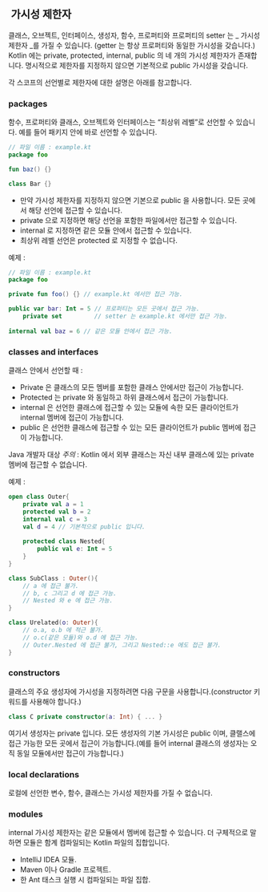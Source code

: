##  가시성 제한자

클래스, 오브젝트, 인터페이스, 생성자, 함수, 프로퍼티와 프로퍼티의 setter 는 _ 가시성 제한자 _를 가질 수 있습니다. (getter 는 항상 프로퍼티와 동일한 가시성을 갖습니다.) Kotlin 에는 private, protected, internal, public 의 네 개의 가시성 제한자가 존재합니다. 명시적으로 제한자를 지정하지 않으면 기본적으로 public 가시성을 갖습니다.

각 스코프의 선언별로 제한자에 대한 설명은 아래를 참고합니다.

### packages

함수, 프로퍼티와 클래스, 오브젝트와 인터페이스는 “최상위 레벨”로 선언할 수 있습니다. 예를 들어 패키지 안에 바로 선언할 수 있습니다.

~~~kotlin
// 파일 이름 : example.kt
package foo

fun baz() {}

class Bar {}
~~~

- 만약 가시성 제한자를 지정하지 않으면 기본으로 public 을 사용합니다. 모든 곳에서 해당 선언에 접근할 수 있습니다.
- private 으로 지정하면 해당 선언을 포함한 파일에서만 접근할 수 있습니다.
- internal 로 지정하면 같은 모듈 안에서 접근할 수 있습니다.
- 최상위 레벨 선언은 protected 로 지정할 수 없습니다.

예제 :

~~~kotlin
// 파일 이름 : example.kt
package foo

private fun foo() {} // example.kt 에서만 접근 가능.

public var bar: Int = 5 // 프로퍼티는 모든 곳에서 접근 가능.
	private set         // setter 는 example.kt 에서만 접근 가능.
	
internal val baz = 6 // 같은 모듈 안에서 접근 가능.
~~~

### classes and interfaces

클래스 안에서 선언할 때 :

- Private 은 클래스의 모든 멤버를 포함한 클래스 안에서만 접근이 가능합니다.
- Protected 는 private 와 동일하고 하위 클래스에서 접근이 가능합니다.
- internal 은 선언한 클래스에 접근할 수 있는 모듈에 속한 모든 클라이언트가 internal 멤버에 접근이 가능합니다.
- public 은 선언한 클래스에 접근할 수 있는 모든 클라이언트가 public 멤버에 접근이 가능합니다.

Java 개발자 대상 _주의_ : Kotlin 에서 외부 클래스는 자신 내부 클래스에 있는 private 멤버에 접근할 수 없습니다.

예제 : 

~~~kotlin
open class Outer{
    private val a = 1
    protected val b = 2
    internal val c = 3
    val d = 4 // 기본적으로 public 입니다.
    
    protected class Nested{
        public val e: Int = 5
    }
}

class SubClass : Outer(){
    // a 에 접근 불가.
    // b, c 그리고 d 에 접근 가능.
    // Nested 와 e 에 접근 가능.
}

class Urelated(o: Outer){
    // o.a, o.b 에 적근 불가.
    // o.c(같은 모듈)와 o.d 에 접근 가능.
    // Outer.Nested 에 접근 불가, 그리고 Nested::e 에도 접근 불가.
}
~~~

### constructors

클래스의 주요 생성자에 가시성을 지정하려면 다음 구문을 사용합니다.(constructor 키워드를 사용해야 합니다.)

~~~kotlin
class C private constructor(a: Int) { ... }
~~~

여기서 생성자는 private 입니다. 모든 생성자의 기본 가시성은 public 이며, 클랠스에 접근 가능한 모든 곳에서 접근이 가능합니다.(예를 들어 internal 클래스의 생성자는 오직 동일 모듈에서만 접근이 가능합니다.)

### local declarations

로컬에 선언한 변수, 함수, 클래스는 가시성 제한자를 가질 수 없습니다.

### modules

internal 가시성 제한자는 같은 모듈에서 멤버에 접근할 수 있습니다. 더 구체적으로 말하면 모듈은 함계 컴파일되는 Kotlin 파일의 집합입니다.

- IntelliJ IDEA 모듈.
- Maven 이나 Gradle 프로젝트.
- 한 Ant 태스크 실행 시 컴파일되는 파일 집합.